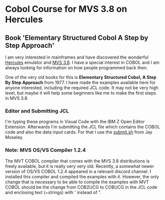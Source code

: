 # Cobol Course for MVS 3.8 on Hercules
## Book 'Elementary Structured Cobol A Step by Step Approach'
I am very interested in mainframes and have discovered the wonderful [Hercules](http://www.hercules-390.org/) emulator and [MVS 3.8](https://www.jaymoseley.com/hercules/). I have a special interest in COBOL and I am always looking for information on how people programmed back then.

One of the very old books for this is **Elementary Structured Cobol, A Step By Step Approach** from 1977. I have made the examples available here for anyone interested, including the required JCL code.
It may not be very high level, but maybe it will help some beginners like me to make the first steps in MVS 3.8.

### Editor and Submitting JCL
I'm typing these programs in Visual Code with the IBM Z Open Editor Extension. Afterwards I'm submitting the JCL file which contains the COBOL code and also the data input cards. For that I use the [submit.sh](https://www.jaymoseley.com/hercules/compiling/how_to.htm#topic1) from Jay Moseley.

### Note: MVS OS/VS Compiler 1.2.4
The MVT COBOL compiler that comes with the MVS 3.8 distributions is freely available, but it is really very very old. Recently, a somewhat newer version of OS/VS COBOL 1.2.4 appeared in a relevant discord channel. I installed this compiler and compiled the examples with it. However, the only change that is necessary to be able to compile the examples with MVT COBOL should be the change from COB2UCG to COBUCG in the JCL code and enclosing text (~strings) with ' instead of ". 
